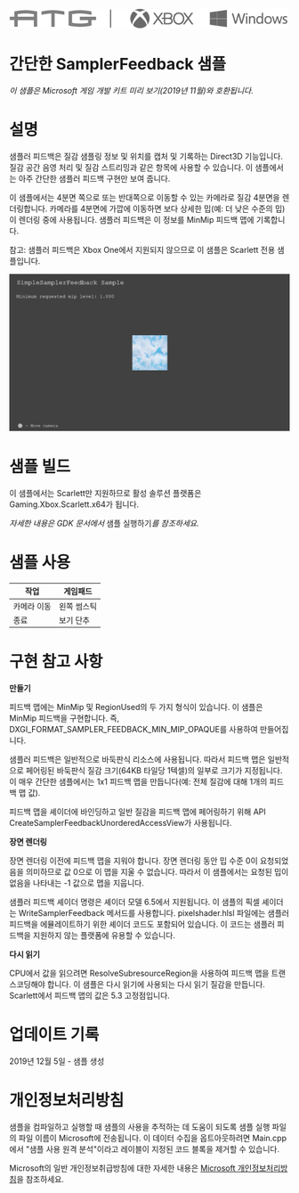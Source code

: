   ![](./media/image1.png)

#   간단한 SamplerFeedback 샘플

*이 샘플은 Microsoft 게임 개발 키트 미리 보기(2019년 11월)와
호환됩니다.*

# 설명

샘플러 피드백은 질감 샘플링 정보 및 위치를 캡처 및 기록하는 Direct3D
기능입니다. 질감 공간 음영 처리 및 질감 스트리밍과 같은 항목에 사용할 수
있습니다. 이 샘플에서는 아주 간단한 샘플러 피드백 구현만 보여 줍니다.

이 샘플에서는 4분면 쪽으로 또는 반대쪽으로 이동할 수 있는 카메라로 질감
4분면을 렌더링합니다. 카메라를 4분면에 가깝에 이동하면 보다 상세한
밉(예: 더 낮은 수준의 밉)이 렌더링 중에 사용됩니다. 샘플러 피드백은 이
정보를 MinMip 피드백 맵에 기록합니다.

참고: 샘플러 피드백은 Xbox One에서 지원되지 않으므로 이 샘플은 Scarlett
전용 샘플입니다.

![](./media/image3.png)

# 샘플 빌드

이 샘플에서는 Scarlett만 지원하므로 활성 솔루션 플랫폼은
Gaming.Xbox.Scarlett.x64가 됩니다.

*자세한 내용은 GDK 문서에서* 샘플 실행하기*를 참조하세요.*

# 샘플 사용

| 작업                                   |  게임패드                    |
|----------------------------------------|-----------------------------|
| 카메라 이동                            |  왼쪽 썸스틱                 |
| 종료                                   |  보기 단추                   |

# 구현 참고 사항

**만들기**

피드백 맵에는 MinMip 및 RegionUsed의 두 가지 형식이 있습니다. 이 샘플은
MinMip 피드백을 구현합니다. 즉,
DXGI_FORMAT_SAMPLER_FEEDBACK_MIN_MIP_OPAQUE를 사용하여 만들어집니다.

샘플러 피드백은 일반적으로 바둑판식 리소스에 사용됩니다. 따라서 피드백
맵은 일반적으로 페어링된 바둑판식 질감 크기(64KB 타일당 1텍셀)의 일부로
크기가 지정됩니다. 이 매우 간단한 샘플에서는 1x1 피드백 맵을
만듭니다(예: 전체 질감에 대해 1개의 피드백 맵 값).

피드백 맵을 셰이더에 바인딩하고 일반 질감을 피드백 맵에 페어링하기 위해
API CreateSamplerFeedbackUnorderedAccessView가 사용됩니다.

**장면 렌더링**

장면 렌더링 이전에 피드백 맵을 지워야 합니다. 장면 렌더링 동안 밉 수준
0이 요청되었음을 의미하므로 값 0으로 이 맵을 지울 수 없습니다. 따라서 이
샘플에서는 요청된 밉이 없음을 나타내는 -1 값으로 맵을 지웁니다.

샘플러 피드백 셰이더 명령은 셰이더 모델 6.5에서 지원됩니다. 이 샘플의
픽셀 셰이더는 WriteSamplerFeedback 메서드를 사용합니다. pixelshader.hlsl
파일에는 샘플러 피드백을 에뮬레이트하기 위한 셰이더 코드도 포함되어
있습니다. 이 코드는 샘플러 피드백을 지원하지 않는 플랫폼에 유용할 수
있습니다.

**다시 읽기**

CPU에서 값을 읽으려면 ResolveSubresourceRegion을 사용하여 피드백 맵을
트랜스코딩해야 합니다. 이 샘플은 다시 읽기에 사용되는 다시 읽기 질감을
만듭니다. Scarlett에서 피드백 맵의 값은 5.3 고정점입니다.

# 업데이트 기록

2019년 12월 5일 - 샘플 생성

# 개인정보처리방침

샘플을 컴파일하고 실행할 때 샘플의 사용을 추적하는 데 도움이 되도록 샘플
실행 파일의 파일 이름이 Microsoft에 전송됩니다. 이 데이터 수집을
옵트아웃하려면 Main.cpp에서 \"샘플 사용 원격 분석\"이라고 레이블이
지정된 코드 블록을 제거할 수 있습니다.

Microsoft의 일반 개인정보취급방침에 대한 자세한 내용은 [Microsoft
개인정보처리방침](https://privacy.microsoft.com/en-us/privacystatement/)을
참조하세요.
